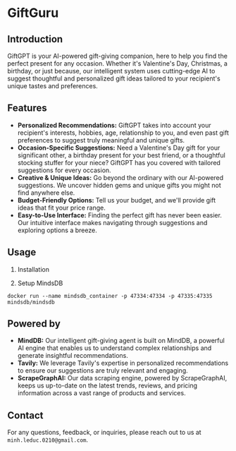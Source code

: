 # GiftGuru

## Introduction

GiftGPT is your AI-powered gift-giving companion, here to help you find the perfect present for any occasion. Whether it's Valentine's Day, Christmas, a birthday, or just because, our intelligent system uses cutting-edge AI to suggest thoughtful and personalized gift ideas tailored to your recipient's unique tastes and preferences.

## Features

* **Personalized Recommendations:** GiftGPT takes into account your recipient's interests, hobbies, age, relationship to you, and even past gift preferences to suggest truly meaningful and unique gifts.
* **Occasion-Specific Suggestions:**  Need a Valentine's Day gift for your significant other, a birthday present for your best friend, or a thoughtful stocking stuffer for your niece? GiftGPT has you covered with tailored suggestions for every occasion.
* **Creative & Unique Ideas:**  Go beyond the ordinary with our AI-powered suggestions. We uncover hidden gems and unique gifts you might not find anywhere else.
* **Budget-Friendly Options:**  Tell us your budget, and we'll provide gift ideas that fit your price range.
* **Easy-to-Use Interface:**  Finding the perfect gift has never been easier. Our intuitive interface makes navigating through suggestions and exploring options a breeze.


## Usage

1. Installation

2. Setup MindsDB

```
docker run --name mindsdb_container -p 47334:47334 -p 47335:47335 mindsdb/mindsdb
```

## Powered by

* **MindDB:** Our intelligent gift-giving agent is built on MindDB, a powerful AI engine that enables us to understand complex relationships and generate insightful recommendations.
* **Tavily:** We leverage Tavily's expertise in personalized recommendations to ensure our suggestions are truly relevant and engaging.
* **ScrapeGraphAI:** Our data scraping engine, powered by ScrapeGraphAI, keeps us up-to-date on the latest trends, reviews, and pricing information across a vast range of products and services.


## Contact

For any questions, feedback, or inquiries, please reach out to us at `minh.leduc.0210@gmail.com`.

